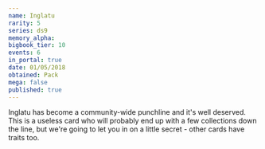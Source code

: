```yaml
---
name: Inglatu
rarity: 5
series: ds9
memory_alpha:
bigbook_tier: 10
events: 6
in_portal: true
date: 01/05/2018
obtained: Pack
mega: false
published: true
---
```


Inglatu has become a community-wide punchline and it's well deserved. This is a useless card who will probably end up with a few collections down the line, but we're going to let you in on a little secret - other cards have traits too.
